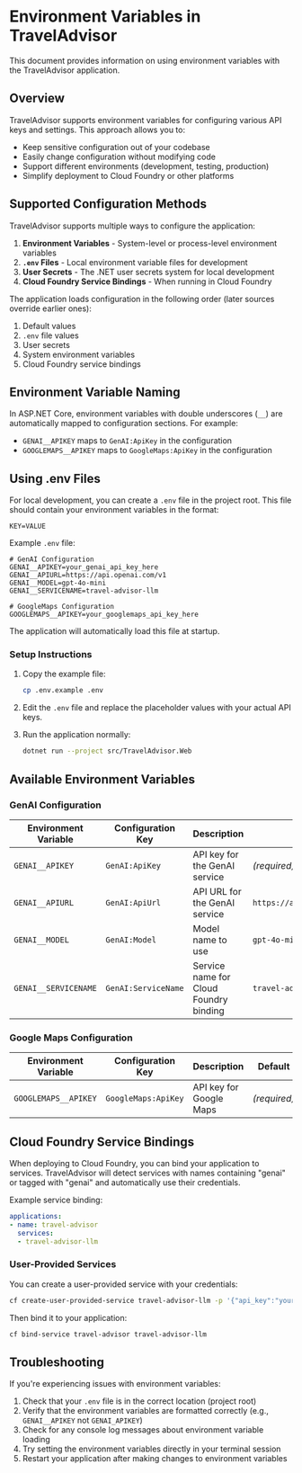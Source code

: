 # Environment Variables in TravelAdvisor

This document provides information on using environment variables with the TravelAdvisor application.

## Overview

TravelAdvisor supports environment variables for configuring various API keys and settings. This approach allows you to:

- Keep sensitive configuration out of your codebase
- Easily change configuration without modifying code
- Support different environments (development, testing, production)
- Simplify deployment to Cloud Foundry or other platforms

## Supported Configuration Methods

TravelAdvisor supports multiple ways to configure the application:

1. **Environment Variables** - System-level or process-level environment variables
2. **`.env` Files** - Local environment variable files for development
3. **User Secrets** - The .NET user secrets system for local development
4. **Cloud Foundry Service Bindings** - When running in Cloud Foundry

The application loads configuration in the following order (later sources override earlier ones):

1. Default values
2. `.env` file values
3. User secrets
4. System environment variables
5. Cloud Foundry service bindings

## Environment Variable Naming

In ASP.NET Core, environment variables with double underscores (`__`) are automatically mapped to configuration sections. For example:

- `GENAI__APIKEY` maps to `GenAI:ApiKey` in the configuration
- `GOOGLEMAPS__APIKEY` maps to `GoogleMaps:ApiKey` in the configuration

## Using .env Files

For local development, you can create a `.env` file in the project root. This file should contain your environment variables in the format:

```
KEY=VALUE
```

Example `.env` file:

```
# GenAI Configuration
GENAI__APIKEY=your_genai_api_key_here
GENAI__APIURL=https://api.openai.com/v1
GENAI__MODEL=gpt-4o-mini
GENAI__SERVICENAME=travel-advisor-llm

# GoogleMaps Configuration
GOOGLEMAPS__APIKEY=your_googlemaps_api_key_here
```

The application will automatically load this file at startup.

### Setup Instructions

1. Copy the example file:

   ```bash
   cp .env.example .env
   ```

2. Edit the `.env` file and replace the placeholder values with your actual API keys.

3. Run the application normally:

   ```bash
   dotnet run --project src/TravelAdvisor.Web
   ```

## Available Environment Variables

### GenAI Configuration

| Environment Variable | Configuration Key | Description | Default |
|---------------------|-------------------|-------------|---------|
| `GENAI__APIKEY` | `GenAI:ApiKey` | API key for the GenAI service | _(required)_ |
| `GENAI__APIURL` | `GenAI:ApiUrl` | API URL for the GenAI service | `https://api.openai.com/v1` |
| `GENAI__MODEL` | `GenAI:Model` | Model name to use | `gpt-4o-mini` |
| `GENAI__SERVICENAME` | `GenAI:ServiceName` | Service name for Cloud Foundry binding | `travel-advisor-llm` |

### Google Maps Configuration

| Environment Variable | Configuration Key | Description | Default |
|---------------------|-------------------|-------------|---------|
| `GOOGLEMAPS__APIKEY` | `GoogleMaps:ApiKey` | API key for Google Maps | _(required)_ |

## Cloud Foundry Service Bindings

When deploying to Cloud Foundry, you can bind your application to services. TravelAdvisor will detect services with names containing "genai" or tagged with "genai" and automatically use their credentials.

Example service binding:

```yaml
applications:
- name: travel-advisor
  services:
  - travel-advisor-llm
```

### User-Provided Services

You can create a user-provided service with your credentials:

```bash
cf create-user-provided-service travel-advisor-llm -p '{"api_key":"your_api_key", "api_url":"https://api.openai.com/v1", "model":"gpt-4o-mini"}'
```

Then bind it to your application:

```bash
cf bind-service travel-advisor travel-advisor-llm
```

## Troubleshooting

If you're experiencing issues with environment variables:

1. Check that your `.env` file is in the correct location (project root)
2. Verify that the environment variables are formatted correctly (e.g., `GENAI__APIKEY` not `GENAI_APIKEY`)
3. Check for any console log messages about environment variable loading
4. Try setting the environment variables directly in your terminal session
5. Restart your application after making changes to environment variables
